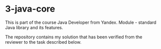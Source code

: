 # 3-java-core

This is part of the course Java Developer from Yandex.
Module - standard Java library and its features.

The repository contains my solution that has been verified from the reviewer to the task described below.
